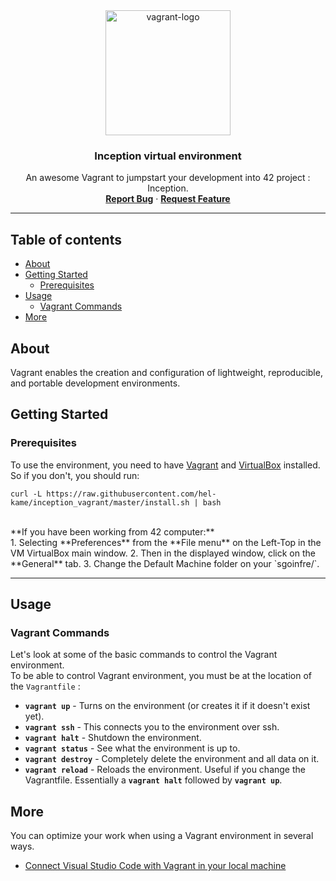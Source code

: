  <div align="center">
  <img src="https://www.docker.com/wp-content/uploads/2022/03/vertical-logo-monochromatic.png" width=200 alt="vagrant-logo" />
 <h3 align="center">Inception virtual environment</h3>

  <p align="center">
    An awesome Vagrant to jumpstart your development into 42 project : Inception.
    <br />
    <a href="https://github.com/othneildrew/Best-README-Template/issues"><strong>Report Bug</strong></a>
    ·
    <a href="https://github.com/othneildrew/Best-README-Template/issues"><strong>Request Feature</strong></a>
  </p>
</div>

---

## Table of contents 
- [About](#about)
- [Getting Started](#started)
  - [Prerequisites](#prerequisites)
- [Usage](#usage)
  - [Vagrant Commands](#vagrant-commands)
- [More](#more)

## About <a name="about"></a>

Vagrant enables the creation and configuration of lightweight, reproducible, and portable development environments.

## Getting Started <a name="started"></a>

### Prerequisites <a name="prerequisites"></a>

To use the environment, you need to have [Vagrant](https://www.vagrantup.com/) and [VirtualBox](https://www.virtualbox.org/) installed.
<br />
So if you don't, you should run:

```shell
curl -L https://raw.githubusercontent.com/hel-kame/inception_vagrant/master/install.sh | bash
```
<br />
**If you have been working from 42 computer:**
<br />
1. Selecting **Preferences** from the **File menu** on the Left-Top in the VM VirtualBox main window. 
2. Then in the displayed window, click on the **General** tab. 
3. Change the Default Machine folder on your `sgoinfre/`. 

---

## Usage <a name="Usage"></a>

### Vagrant Commands <a name="vagrant-commands"></a>

Let's look at some of the basic commands to control the Vagrant environment.
<br />
To be able to control Vagrant environment, you must be at the location of the `Vagrantfile` :
* **`vagrant up`** - Turns on the environment (or creates it if it doesn't exist yet).
* **`vagrant ssh`** - This connects you to the environment over ssh.
* **`vagrant halt`** - Shutdown the environment.
* **`vagrant status`** - See what the environment is up to.
* **`vagrant destroy`** - Completely delete the environment and all data on it.
* **`vagrant reload`** - Reloads the environment. Useful if you change the Vagrantfile. Essentially a **`vagrant halt`** followed by **`vagrant up`**.

## More <a name="more"></a>

You can optimize your work when using a Vagrant environment in several ways.
* [Connect Visual Studio Code with Vagrant in your local machine](https://medium.com/@lopezgand/connect-visual-studio-code-with-vagrant-in-your-local-machine-24903fb4a9de)
